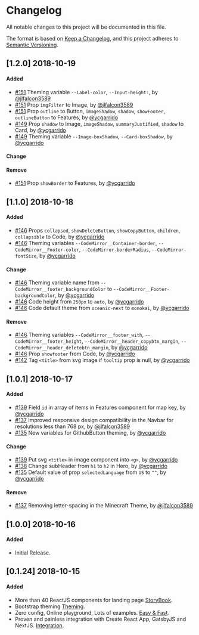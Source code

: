 # Changelog

All notable changes to this project will be documented in this file.

The format is based on [Keep a Changelog](https://keepachangelog.com/en/1.0.0/),
and this project adheres to [Semantic Versioning](https://semver.org/spec/v2.0.0.html).

## [1.2.0] 2018-10-19

#### Added

- [#151](https://github.com/front10/landing-page-book/pull/149) Theming variable `--Label-color`, `--Input-height:`, by [@jlfalcon3589](https://github.com/jlfalcon3589)
- [#151](https://github.com/front10/landing-page-book/pull/149) Prop `imgFilter` to Image, by [@jlfalcon3589](https://github.com/jlfalcon3589)
- [#151](https://github.com/front10/landing-page-book/pull/151) Prop `outline` to Button, `imageShadow`, `shadow`, `showFooter`, `outlineButton` to Features, by [@ycgarrido](https://github.com/ycgarrido)
- [#149](https://github.com/front10/landing-page-book/pull/149) Prop `shadow` to Image, `imageShadow`, `summaryJustified`, `shadow` to Card, by [@ycgarrido](https://github.com/ycgarrido)
- [#149](https://github.com/front10/landing-page-book/pull/149) Theming variable `--Image-boxShadow`, `--Card-boxShadow`, by [@ycgarrido](https://github.com/ycgarrido)

#### Change

#### Remove

- [#151](https://github.com/front10/landing-page-book/pull/151) Prop `showBorder` to Features, by [@ycgarrido](https://github.com/ycgarrido)

## [1.1.0] 2018-10-18

#### Added

- [#146](https://github.com/front10/landing-page-book/pull/146) Props `collapsed`, `showDeleteButton`, `showCopyButton`, `children`, `collapsible` to Code, by [@ycgarrido](https://github.com/ycgarrido)
- [#146](https://github.com/front10/landing-page-book/pull/146) Theming variables `--CodeMirror__Container-border`, `--CodeMirror__Footer-color`, `--CodeMirror-borderRadius`, `--CodeMirror-fontSize`, by [@ycgarrido](https://github.com/ycgarrido)

#### Change

- [#146](https://github.com/front10/landing-page-book/pull/146) Theming variable name from `--CodeMirror__footer_backgroundColor` to `--CodeMirror__Footer-backgroundColor`, by [@ycgarrido](https://github.com/ycgarrido)
- [#146](https://github.com/front10/landing-page-book/pull/146) Code height from `250px` to `auto`, by [@ycgarrido](https://github.com/ycgarrido)
- [#146](https://github.com/front10/landing-page-book/pull/146) Code default theme from `oceanic-next` to `monokai`, by [@ycgarrido](https://github.com/ycgarrido)

#### Remove

- [#146](https://github.com/front10/landing-page-book/pull/146) Theming variables `--CodeMirror__footer_with`, `--CodeMirror__footer_height`, `--CodeMirror__header_copybtn_margin`, `--CodeMirror__header_deletebtn_margin`, by [@ycgarrido](https://github.com/ycgarrido)
- [#146](https://github.com/front10/landing-page-book/pull/146) Prop `showfooter` from Code, by [@ycgarrido](https://github.com/ycgarrido)
- [#142](https://github.com/front10/landing-page-book/pull/142) Tag `<title>` from svg image if `tooltip` prop is null, by [@ycgarrido](https://github.com/ycgarrido)

## [1.0.1] 2018-10-17

#### Added

- [#139](https://github.com/front10/landing-page-book/pull/139) Field `id` in array of items in Features component for map key, by [@ycgarrido](https://github.com/ycgarrido)
- [#137](https://github.com/front10/landing-page-book/pull/137) Improved responsive design compatibility in the Navbar for resolutions less than 768 px, by [@jlfalcon3589](https://github.com/jlfalcon3589)
- [#135](https://github.com/front10/landing-page-book/pull/135) New variables for GithubButton theming, by [@ycgarrido](https://github.com/ycgarrido)

#### Change

- [#139](https://github.com/front10/landing-page-book/pull/139) Put svg `<title>` in image component into `<g>`, by [@ycgarrido](https://github.com/ycgarrido)
- [#138](https://github.com/front10/landing-page-book/pull/138) Change subHeader from `h1` to `h2` in Hero, by [@ycgarrido](https://github.com/ycgarrido)
- [#135](https://github.com/front10/landing-page-book/pull/135) Default value of prop `selectedLanguage` from `US` to `""`, by [@ycgarrido](https://github.com/ycgarrido)

#### Remove

- [#137](https://github.com/front10/landing-page-book/pull/137) Removing letter-spacing in the Minecraft Theme, by [@jlfalcon3589](https://github.com/jlfalcon3589)

## [1.0.0] 2018-10-16

#### Added

- Initial Release.

## [0.1.24] 2018-10-15

#### Added

- More than 40 ReactJS components for landing page [StoryBook](https://front10.com/landing-page-book).
- Bootstrap theming [Theming](https://github.com/front10/landing-page-book/blob/master/theming.md).
- Zero config, Online playground, Lots of examples. [Easy & Fast](https://front10.com/get-landing-page-book).
- Proven and painless integration with Create React App, GatsbyJS and NextJS. [Integration](https://front10.com/get-landing-page-book).
